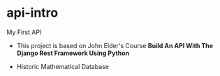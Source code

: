 # api-intro
My First API

- This project is based on John Elder's Course **Build An API With The Django Rest Framework Using Python**

- Historic Mathematical Database

